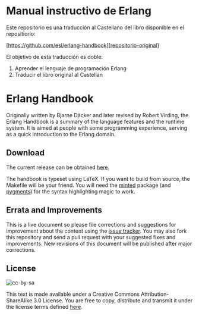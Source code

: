 # Manual instructivo de Erlang

Este repositorio es una traducción al Castellano del libro disponible en el repositiorio: 

[https://github.com/esl/erlang-handbook][repositorio-original]

El objetivo de esta traducción es doble: 

1. Aprender el lenguaje de programación Erlang
2. Traducir el libro original al Castellan

[repositorio-original]: https://github.com/esl/erlang-handbook

# Erlang Handbook

Originally written by Bjarne Däcker and later revised by Robert Virding, the Erlang Handbook is a summary of the language features and the runtime system. It is aimed at people with some programming experience, serving as a quick introduction to the Erlang domain.


## Download
The current release can be obtained [here][release].

The handbook is typeset using LaTeX. If you want to build from source, the Makefile will be your friend. You will need the [minted] package (and [pygments]) for the syntax highlighting magic to work.


## Errata and Improvements

This is a live document so please file corrections and suggestions for improvement about the content using the [issue tracker]. You may also fork this repository and send a pull request with your suggested fixes and improvements. New revisions of this document will be published after major corrections.


## License

![cc-by-sa](http://i.creativecommons.org/l/by-sa/3.0/88x31.png)

This text is made available under a Creative Commons Attribution-ShareAlike 3.0 License. You are free to copy, distribute and transmit it under the license terms defined [here][cc-license].



[release]: https://github.com/esl/erlang-handbook/raw/master/output/ErlangHandbook.pdf
[pygments]: http://pygments.org/
[minted]: https://github.com/gpoore/minted
[issue tracker]: https://github.com/esl/erlang-handbook/issues
[cc-license]: http://creativecommons.org/licenses/by-sa/3.0
